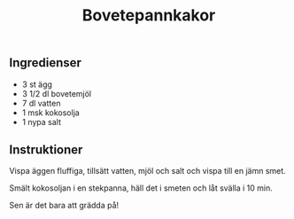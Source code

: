 ﻿---
title: Bovetepannkakor
slug: bovetepannkakor
tags: [Frukost, Middag]
---

## Ingredienser

* 3 st ägg
* 3 1/2 dl bovetemjöl
* 7 dl vatten
* 1 msk kokosolja
* 1 nypa salt

## Instruktioner

Vispa äggen fluffiga, tillsätt vatten, mjöl och salt och vispa till en jämn smet.

Smält kokosoljan i en stekpanna, häll det i smeten och låt svälla i 10 min.

Sen är det bara att grädda på!
